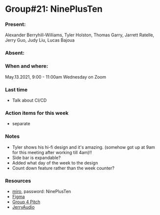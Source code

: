 # Group#21: NinePlusTen

### Present:

Alexander Berryhill-Williams, Tyler Holston, Thomas Garry, Jarrett Ratelle, Jerry Guo, Judy Liu, Lucas Bajoua

### Absent:

### When and where:

May.13.2021, 9:00 - 11:00am Wednesday on Zoom

### Last time

- Talk about CI/CD

### Action items for this week

- separate

### Notes

- Tyler shows his hi-fi design and it's amazing. (somehow got up at 9am for this meeting after working till 4am)!!
- Side bar is expandable?
- Added what day of the week to the design
- Count down feature rather than the week counter?

### Resources

- [miro](https://miro.com/app/board/o9J_lJdxiAU=/), password: NinePlusTen
- [Figma](https://www.figma.com/file/ozPYo9xDLUzF46TTTyFECs/NinePlusTen?node-id=29%3A0)
- [Group 4 Pitch](https://github.com/AlexisChen99/cse110-w21-group4/blob/main/specs/pitch/MVP%20Project%20Pitch.pdf)
- [JerryAudio](https://docs.google.com/document/d/1DTeu0fCqwd32mrfJILiDyT8WtjWKaQgDq9T0JlL-BX0/edit)

